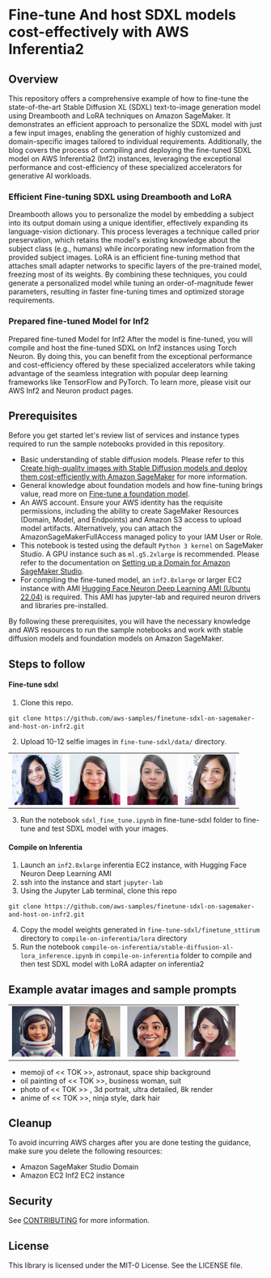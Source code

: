 # Fine-tune And host SDXL models cost-effectively with AWS Inferentia2

## Overview

This repository offers a comprehensive example of how to fine-tune the state-of-the-art Stable Diffusion XL (SDXL) text-to-image generation model using Dreambooth and LoRA techniques on Amazon SageMaker. It demonstrates an efficient approach to personalize the SDXL model with just a few input images, enabling the generation of highly customized and domain-specific images tailored to individual requirements. Additionally, the blog covers the process of compiling and deploying the fine-tuned SDXL model on AWS Inferentia2 (Inf2) instances, leveraging the exceptional performance and cost-efficiency of these specialized accelerators for generative AI workloads.

### Efficient Fine-tuning SDXL using Dreambooth and LoRA
Dreambooth allows you to personalize the model by embedding a subject into its output domain using a unique identifier, effectively expanding its language-vision dictionary. This process leverages a technique called prior preservation, which retains the model's existing knowledge about the subject class (e.g., humans) while incorporating new information from the provided subject images. LoRA is an efficient fine-tuning method that attaches small adapter networks to specific layers of the pre-trained model, freezing most of its weights. By combining these techniques, you could generate a personalized model while tuning an order-of-magnitude fewer parameters, resulting in faster fine-tuning times and optimized storage requirements.

### Prepared fine-tuned Model for Inf2

Prepared fine-tuned Model for Inf2 After the model is fine-tuned, you will compile and host the fine-tuned SDXL on Inf2 instances using Torch Neuron. By doing this, you can benefit from the exceptional performance and cost-efficiency offered by these specialized accelerators while taking advantage of the seamless integration with popular deep learning frameworks like TensorFlow and PyTorch. To learn more, please visit our  AWS Inf2 and Neuron product pages.

## Prerequisites

Before you get started let's review list of services and instance types required to run the sample notebooks provided in this repository.

* Basic understanding of stable diffusion models. Please refer to this [Create high-quality images with Stable Diffusion models and deploy them cost-efficiently with Amazon SageMaker](https://aws.amazon.com/blogs/machine-learning/create-high-quality-images-with-stable-diffusion-models-and-deploy-them-cost-efficiently-with-amazon-sagemaker/) for more information.
* General knowledge about foundation models and how fine-tuning brings value, read more on [Fine-tune a foundation model](https://docs.aws.amazon.com/sagemaker/latest/dg/jumpstart-foundation-models-fine-tuning.html).
* An AWS account. Ensure your AWS identity has the requisite permissions, including the ability to create SageMaker Resources (Domain, Model, and Endpoints) and Amazon S3 access to upload model artifacts. Alternatively, you can attach the AmazonSageMakerFullAccess managed policy to your IAM User or Role.
* This notebook is tested using the default `Python 3 kernel` on SageMaker Studio. A GPU instance such as `ml.g5.2xlarge` is recommended. Please refer to the documentation on [Setting up a Domain for Amazon SageMaker Studio](https://docs.aws.amazon.com/sagemaker/latest/dg/gs-studio-onboard.html).
* For compiling the fine-tuned model, an `inf2.8xlarge` or larger EC2 instance with AMI [Hugging Face Neuron Deep Learning AMI (Ubuntu 22.04)](https://aws.amazon.com/marketplace/pp/prodview-gr3e6yiscria2) is required. This AMI has jupyter-lab and required neuron drivers and libraries pre-installed. 

By following these prerequisites, you will have the necessary knowledge and AWS resources to run the sample notebooks and work with stable diffusion models and foundation models on Amazon SageMaker.

## Steps to follow

#### Fine-tune sdxl

1. Clone this repo.

```shell
git clone https://github.com/aws-samples/finetune-sdxl-on-sagemaker-and-host-on-infr2.git
```

2. Upload 10-12 selfie images in `fine-tune-sdxl/data/` directory.

<table><tr>
<td><img src="fine-tune-sdxl/data/image_1.png" width="100" height="100"></td>
<td><img src="fine-tune-sdxl/data/image_5.png" width="100" height="100"></td>
<td><img src="fine-tune-sdxl/data/image_2.png" width="100" height="100"></td>
<td><img src="fine-tune-sdxl/data/image_3.png" width="100" height="100"></td>
</tr></table>

3. Run the notebook `sdxl_fine_tune.ipynb` in fine-tune-sdxl folder to fine-tune and test SDXL model with your images.

#### Compile on Inferentia

1. Launch an `inf2.8xlarge` inferentia EC2 instance, with Hugging Face Neuron Deep Learning AMI 
2. ssh into the instance and start `jupyter-lab`
3. Using the Jupyter Lab terminal, clone this repo

```shell
git clone https://github.com/aws-samples/finetune-sdxl-on-sagemaker-and-host-on-infr2.git
```

4. Copy the model weights generated in `fine-tune-sdxl/finetune_sttirum` directory to `compile-on-inferentia/lora` directory
5. Run the notebook `compile-on-inferentia/stable-diffusion-xl-lora_inference.ipynb` in `compile-on-inferentia` folder to compile and then test SDXL model with LoRA adapter on inferentia2 


## Example avatar images and sample prompts

<table><tr>
<td><img src="compile-on-inferentia/avatars/astronaut.jpg" width="100" height="100"></td>
<td><img src="compile-on-inferentia/avatars/businesswoman.jpg" width="100" height="100"></td>
<td><img src="compile-on-inferentia/avatars/new.jpg" width="100" height="100"></td>
<td><img src="compile-on-inferentia/avatars/ninza.jpg" width="100" height="100"></td>
</tr></table>

* memoji of << TOK >>, astronaut, space ship background
* oil painting of << TOK >>, business woman, suit
* photo of << TOK >> , 3d portrait, ultra detailed, 8k render
* anime of << TOK >>, ninja style, dark hair

## Cleanup

To avoid incurring AWS charges after you are done testing the guidance, make sure you delete the following resources:

* Amazon SageMaker Studio Domain
* Amazon EC2 Inf2 EC2 instance


## Security

See [CONTRIBUTING](CONTRIBUTING.md#security-issue-notifications) for more information.

## License

This library is licensed under the MIT-0 License. See the LICENSE file.
